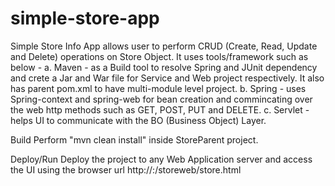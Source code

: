 # simple-store-app
Simple Store Info App allows user to perform CRUD (Create, Read, Update and Delete) operations on Store Object. 
It uses tools/framework such as below - 
a. Maven - as a Build tool to resolve Spring and JUnit dependency and crete a Jar and War file for Service and Web project respectively. It also has parent pom.xml to have multi-module level project.
b. Spring - uses Spring-context and spring-web for bean creation and commincating over the web http methods such as GET, POST, PUT and DELETE. 
c. Servlet - helps UI to communicate with the BO (Business Object) Layer.

Build
Perform "mvn clean install" inside StoreParent project.

Deploy/Run
Deploy the project to any Web Application server and access the UI using the browser url http://<server-url>:<server-port>/storeweb/store.html
